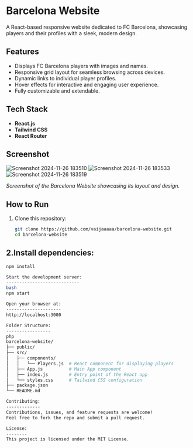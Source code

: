 # Barcelona Website  

A React-based responsive website dedicated to FC Barcelona, showcasing players and their profiles with a sleek, modern design.  

## Features  
- Displays FC Barcelona players with images and names.  
- Responsive grid layout for seamless browsing across devices.  
- Dynamic links to individual player profiles.  
- Hover effects for interactive and engaging user experience.  
- Fully customizable and extendable.  

## Tech Stack  
- **React.js**  
- **Tailwind CSS**  
- **React Router**  

## Screenshot  

![Screenshot 2024-11-26 183510](https://github.com/user-attachments/assets/cb6e2f72-fa00-4b70-b8ca-7b98e597e98c)
![Screenshot 2024-11-26 183533](https://github.com/user-attachments/assets/ab7d98c3-5237-4eb9-9ec0-cb8146ffb747)
![Screenshot 2024-11-26 183519](https://github.com/user-attachments/assets/2c49920d-6e90-47cb-a1ce-08996686afff)

*Screenshot of the Barcelona Website showcasing its layout and design.*

## How to Run  
1. Clone this repository:  
   ```bash
   git clone https://github.com/vaijaaaaa/barcelona-website.git
   cd barcelona-website
2.Install dependencies:
  ---------------------
  ```bash
  npm install
  
  Start the development server:
  ----------------------------
  bash
  npm start
  
  Open your browser at:
  ---------------------
  http://localhost:3000
  
  Folder Structure:
  -----------------
  php
  barcelona-website/
  ├── public/
  ├── src/
  │   ├── components/
  │   │   └── Players.js  # React component for displaying players
  │   ├── App.js          # Main App component
  │   ├── index.js        # Entry point of the React app
  │   └── styles.css      # Tailwind CSS configuration
  ├── package.json
  └── README.md
  
  Contributing:
  -------------
  Contributions, issues, and feature requests are welcome!
  Feel free to fork the repo and submit a pull request.
  
  License:
  --------
  This project is licensed under the MIT License.


